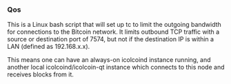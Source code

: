 ### Qos ###

This is a Linux bash script that will set up tc to limit the outgoing bandwidth for connections to the Bitcoin network. It limits outbound TCP traffic with a source or destination port of 7574, but not if the destination IP is within a LAN (defined as 192.168.x.x).

This means one can have an always-on icolcoind instance running, and another local icolcoind/icolcoin-qt instance which connects to this node and receives blocks from it.
